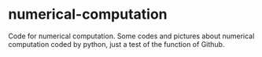 # numerical-computation
Code for numerical computation.
Some codes and pictures about numerical computation coded by python, just a test of the function of Github.
